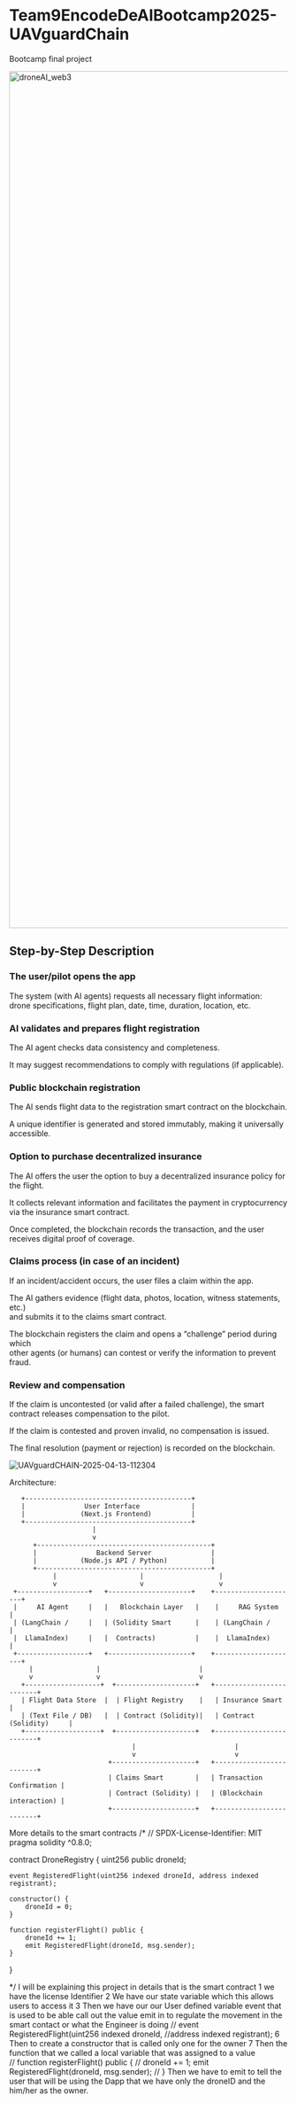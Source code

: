 # Team9EncodeDeAIBootcamp2025-UAVguardChain
Bootcamp final project

<img width="1547" alt="droneAI_web3" src="https://github.com/user-attachments/assets/c2cb6c88-33d7-4ac7-83f6-8299de165e24" />

## Step-by-Step Description

### The user/pilot opens the app
The system (with AI agents) requests all necessary flight information:  
drone specifications, flight plan, date, time, duration, location, etc.

### AI validates and prepares flight registration
The AI agent checks data consistency and completeness.

It may suggest recommendations to comply with regulations (if applicable).

### Public blockchain registration
The AI sends flight data to the registration smart contract on the blockchain.

A unique identifier is generated and stored immutably, making it universally accessible.

### Option to purchase decentralized insurance
The AI offers the user the option to buy a decentralized insurance policy for the flight.

It collects relevant information and facilitates the payment in cryptocurrency via the insurance smart contract.

Once completed, the blockchain records the transaction, and the user receives digital proof of coverage.

### Claims process (in case of an incident)
If an incident/accident occurs, the user files a claim within the app.

The AI gathers evidence (flight data, photos, location, witness statements, etc.)  
and submits it to the claims smart contract.

The blockchain registers the claim and opens a “challenge” period during which  
other agents (or humans) can contest or verify the information to prevent fraud.

### Review and compensation
If the claim is uncontested (or valid after a failed challenge), the smart contract releases compensation to the pilot.

If the claim is contested and proven invalid, no compensation is issued.

The final resolution (payment or rejection) is recorded on the blockchain.
    
![UAVguardCHAIN-2025-04-13-112304](https://github.com/user-attachments/assets/68d13bef-0298-40ea-a368-436e306d7c2a)


Architecture:

       +------------------------------------------+
       |               User Interface             |
       |              (Next.js Frontend)          |
       +------------------------------------------+
                         | 
                         v
          +--------------------------------------------+
          |               Backend Server               |
          |           (Node.js API / Python)           |
          +--------------------------------------------+
               |                     |                   |
               v                     v                   v
     +------------------+   +---------------------+    +---------------------+
     |     AI Agent     |   |   Blockchain Layer   |    |     RAG System      |
     | (LangChain /     |   | (Solidity Smart      |    | (LangChain /        |
     |  LlamaIndex)     |   |  Contracts)          |    |  LlamaIndex)        |
     +------------------+   +---------------------+    +---------------------+
         |                |                         |       
         v                v                         v
       +-------------------+  +--------------------+   +-------------------------+
       | Flight Data Store  |  | Flight Registry    |   | Insurance Smart         |
       | (Text File / DB)   |  | Contract (Solidity)|   | Contract (Solidity)     |
       +-------------------+  +--------------------+   +-------------------------+
                                   |                         |
                                   v                         v
                             +---------------------+   +-------------------------+
                             | Claims Smart        |   | Transaction Confirmation |
                             | Contract (Solidity) |   | (Blockchain interaction) |
                             +---------------------+   +-------------------------+
More details to the smart contracts
/*
// SPDX-License-Identifier: MIT
pragma solidity ^0.8.0;

contract DroneRegistry {
    uint256 public droneId;

    event RegisteredFlight(uint256 indexed droneId, address indexed registrant);

    constructor() {
        droneId = 0;
    }

    function registerFlight() public {
        droneId += 1;
        emit RegisteredFlight(droneId, msg.sender);
    }
}

*/
I will be explaining this project in details that is the smart contract
1 we have the license Identifier
2 We have our state variable which this allows users to access it
3 Then we have our our User defined variable event that is used to be able call out the value emit in to regulate the movement in the smart contact or what the Engineer is doing
//  event RegisteredFlight(uint256 indexed droneId, //address indexed registrant);
6 Then to create a constructor that is  called only one for the owner
7 Then the function that we called a local variable that was assigned to a value  
//  function registerFlight() public {
  //      droneId += 1;
        emit RegisteredFlight(droneId, msg.sender);
  //  }
  Then we have to emit to tell the user that will be using the Dapp that we have only the droneID and the him/her as the owner.



